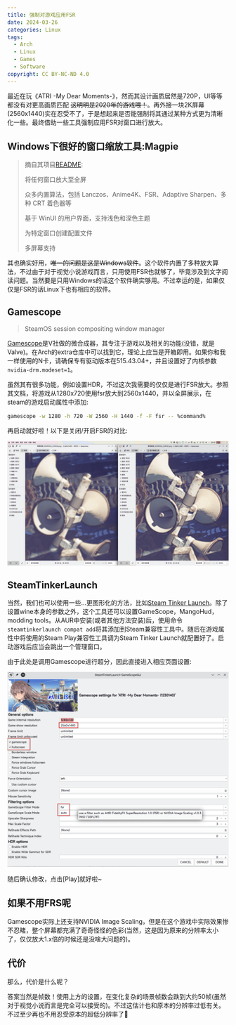 ```yaml
---
title: 强制对游戏应用FSR
date: 2024-03-26
categories: Linux
tags:
  - Arch
  - Linux
  - Games
  - Software
copyright: CC BY-NC-ND 4.0
---
```


最近在玩《ATRI -My Dear Moments-》，然而其设计画质居然是720P，UI等等都没有对更高画质匹配 ~~这明明是2020年的游戏喂！~~。再外接一块2K屏幕(2560x1440)实在忍受不了，于是想起来是否能强制将其通过某种方式更为清晰化一些。最终借助一些工具强制应用FSR对窗口进行放大。

<!-- more -->

## Windows下很好的窗口缩放工具:Magpie

> 摘自其项目[README](https://github.com/Blinue/Magpie/blob/dev/README_ZH.md):
>
> 将任何窗口放大至全屏
>
> 众多内置算法，包括 Lanczos、Anime4K、FSR、Adaptive Sharpen、多种 CRT 着色器等
>
> 基于 WinUI 的用户界面，支持浅色和深色主题
>
> 为特定窗口创建配置文件
>
> 多屏幕支持

其也确实好用，~~唯一的问题是这是Windows软件~~。这个软件内置了多种放大算法，不过由于对于视觉小说游戏而言，只用使用FSR也就够了，毕竟涉及到文字阅读问题。当然要是只用Windows的话这个软件确实够用。不过幸运的是，如果仅仅是FSR的话Linux下也有相应的软件。

## Gamescope

>SteamOS session compositing window manager

[Gamescope](https://github.com/ValveSoftware/gamescope)是V社做的微合成器，其专注于游戏以及相关的功能(没错，就是Valve)。在Arch的extra仓库中可以找到它，理论上应当是开箱即用。如果你和我一样使用的N卡，请确保专有驱动版本在515.43.04+，并且设置好了内核参数`nvidia-drm.modeset=1`。

虽然其有很多功能，例如设置HDR，不过这次我需要的仅仅是进行FSR放大。参照其文档，将游戏从1280x720使用fsr放大到2560x1440，并以全屏展示，在steam的游戏启动属性中添加:

```bash
gamescope -w 1280 -h 720 -W 2560 -H 1440 -f -F fsr -- %command%
```

再启动就好啦！以下是关闭/开启FSR的对比:

![效果显著！](../images/5/Compare.png)

## SteamTinkerLaunch

当然，我们也可以使用一些...更图形化的方法，比如[Steam Tinker Launch](https://github.com/sonic2kk/steamtinkerlaunch)。除了设置wine本身的参数之外，这个工具还可以设置GameScope，MangoHud，modding tools。从AUR中安装(或者其他方法安装)后，使用命令`steamtinkerlaunch compat add`将其添加到Steam兼容性工具中。随后在游戏属性中将使用的Steam Play兼容性工具调为Steam Tinker Launch就配置好了。启动游戏后应当会跳出一个管理窗口。

由于此处是调用Gamescope进行超分，因此直接进入相应页面设置:

![其中红圈是更改的部分](../images/5/Set.png)

随后确认修改，点击\[Play\]就好啦~

## 如果不用FRS呢

Gamescope实际上还支持NVIDIA Image Scaling，但是在这个游戏中实际效果惨不忍睹，整个屏幕都充满了奇奇怪怪的色彩(当然，这是因为原来的分辨率太小了，仅仅放大1.x倍的时候还是没啥大问题的)。

## 代价

那么，代价是什么呢？

答案当然是帧数！使用上方的设置，在变化复杂的场景帧数会跌到大约50帧(虽然对于视觉小说而言是完全可以接受的)。不过这估计也和原本的分辨率过低有关。不过至少再也不用忍受原本的超低分辨率了🥳